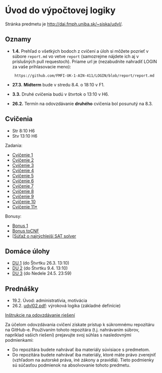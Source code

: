 Úvod do výpočtovej logiky
=========================


Stránka predmetu je http://dai.fmph.uniba.sk/~siska/udvl/.

Oznamy
------
* **1.4.** Prehľad o všetkých bodoch z cvičení a úloh si môžete pozrieť v súbore
    `report.md` vo vetve `report` (samozrejme nájdete ich aj v príslušných pull
    requestoch). Priame url je (nezabudnite nahradiť LOGIN za vaše
    prihlasovacie meno):

       https://github.com/FMFI-UK-1-AIN-411/LOGIN/blob/report/report.md

* **27.3.** **Midterm** bude v stredu 8.4. o 18:10 v F1.
* **3.3.** Druhé cvičenia budú v štvrtok o 13:10 v H6.
* **26.2.** Termín na odovzdávanie **druhého** cvičenia bol posunutý
  na 8.3.

Cvičenia
--------
* Str 8:10 H6
* Stv 13:10 H6

Zadania:
* [Cvičenie 1](cv01)
* [Cvičenie 2](cv02)
* [Cvičenie 3](cv03)
* [Cvičenie 4](cv04)
* [Cvičenie 5](cv05)
* [Cvičenie 6](cv06)
* [Cvičenie 7](cv07)
* [Cvičenie 8](cv08)
* [Cvičenie 9](cv09)
* [Cvičenie 10](cv10)
* [Cvičenie 11\*](cv11)

Bonusy:
* [Bonus 1](bonus01)
* [Bonus toCNF](cv07#bonus)
* [[Súťaž o najrýchlejší SAT solver](sat)

Domáce úlohy
------------

* [DU 1](du01) (do Štvrtku 26.3. 13:10)
* [DU 2](du02) (do Štvrtku 9.4. 13:10)
* [DU 3](du03) (do Nedele 24.5. 23:59)

Prednášky
---------
* 19.2. Úvod: administratívia, motivácia
* 26.2. [udvl02.pdf](slides/udvl02.pdf): výroková logika (základné definície)

[Inštrukcie na odovzdávanie riešení](odovzdavanie.md)

Za účelom odovzdávania cvičení získate prístup k súkromnému repozitáru na GitHub-e.
Používaním tohoto repozitára (t.j. nahrávaním súbrov, napríklad vašich riešení) prejavujte
svoj súhlas s nasledovnými podmienkami:
- Do repozitára budete nahrávať iba materiály súvisiace s predmetom.
- Do repozitára budete nahrávať iba materiály, ktoré máte právo zverejniť
  (vzhľadom na autorské práva, iné zákony a pravidlá).
Tieto podmienky sú súčasťou podmienok na absolvovanie tohoto predmetu.
